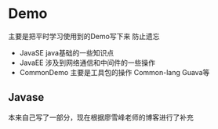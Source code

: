 # Demo
主要是把平时学习使用到的Demo写下来  防止遗忘
- JavaSE java基础的一些知识点
- JavaEE 涉及到网络通信和中间件的一些操作
- CommonDemo  主要是工具包的操作  Common-lang Guava等

## Javase
本来自己写了一部分，现在根据廖雪峰老师的博客进行了补充